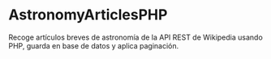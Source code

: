 # AstronomyArticlesPHP
Recoge artículos breves de astronomía de la API REST de Wikipedia usando PHP, guarda en base de datos y aplica paginación.
